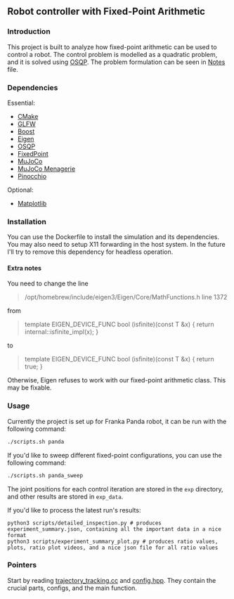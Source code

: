 ## Robot controller with Fixed-Point Arithmetic

### Introduction
This project is built to analyze how fixed-point arithmetic can be used to control a robot. The control problem is modelled as a quadratic problem, and it is solved using [OSQP](https://osqp.org/). The problem formulation can be seen in [Notes](Notes.pdf) file.

### Dependencies
Essential:
- [CMake](https://cmake.org/)
- [GLFW](https://www.glfw.org/)
- [Boost](https://www.boost.org/)
- [Eigen](https://eigen.tuxfamily.org/dox/GettingStarted.html)
- [OSQP](https://osqp.org/)
- [FixedPoint](https://github.com/alpylmz/FixedPoint)
- [MuJoCo](http://www.mujoco.org/)
- [MuJoCo Menagerie](https://github.com/alpylmz/mujoco_menagerie)
- [Pinocchio](https://stack-of-tasks.github.io/pinocchio/)

Optional:
- [Matplotlib](https://matplotlib.org/)

### Installation
You can use the Dockerfile to install the simulation and its dependencies. You may also need to setup X11 forwarding in the host system. In the future I'll try to remove this dependency for headless operation.

#### Extra notes
You need to change the line 
> /opt/homebrew/include/eigen3/Eigen/Core/MathFunctions.h line 1372

from
> template<typename T> EIGEN_DEVICE_FUNC bool (isfinite)(const T &x) { return internal::isfinite_impl(x); }

to
> template<typename T> EIGEN_DEVICE_FUNC bool (isfinite)(const T &x) { return true; }

Otherwise, Eigen refuses to work with our fixed-point arithmetic class. This may be fixable.

### Usage
Currently the project is set up for Franka Panda robot, it can be run with the following command:
```bash
./scripts.sh panda
```

If you'd like to sweep different fixed-point configurations, you can use the following command:
```bash
./scripts.sh panda_sweep
```
The joint positions for each control iteration are stored in the `exp` directory, and other results are stored in `exp_data`.

If you'd like to process the latest run's results:
```
python3 scripts/detailed_inspection.py # produces experiment_summary.json, containing all the important data in a nice format
python3 scripts/experiment_summary_plot.py # produces ratio values, plots, ratio plot videos, and a nice json file for all ratio values
```

### Pointers
Start by reading [trajectory_tracking.cc](src/trajectory_tracking.cc) and [config.hpp](include/config.hpp). They contain the crucial parts, configs, and the main function.
